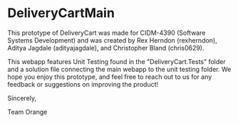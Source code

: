 # DeliveryCartMain

This prototype of DeliveryCart was made for CIDM-4390 (Software Systems Development) and was 
created by Rex Herndon (rexherndon), Aditya Jagdale (adityajagdale), and Christopher Bland (chris0629).

This webapp features Unit Testing found in the "DeliveryCart.Tests" folder and a solution file
connecting the main webapp to the unit testing folder. We hope you enjoy this prototype, and feel free to 
reach out to us for any feedback or suggestions on improving the product!

Sincerely, 

Team Orange
